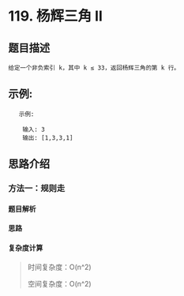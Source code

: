 # 119. 杨辉三角 II

## 题目描述

    给定一个非负索引 k，其中 k ≤ 33，返回杨辉三角的第 k 行。

## 示例:
```
   示例:

    输入: 3
    输出: [1,3,3,1]
```

## 思路介绍

### 方法一：规则走

#### 题目解析



#### 思路


   
#### 复杂度计算

> 时间复杂度：O(n^2)
>  
> 空间复杂度：O(n^2)

